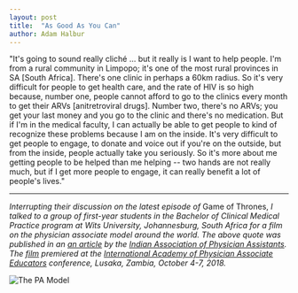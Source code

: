 ```yaml
---
layout: post
title:  "As Good As You Can"
author: Adam Halbur
---
```

"It's going to sound really cliché ... but it really is I want to help people. I'm from a rural community in Limpopo; it's one of the most rural provinces in SA [South Africa]. There's one clinic in perhaps a 60km radius. So it's very difficult for people to get health care, and the rate of HIV is so high because, number one, people cannot afford to go to the clinics every month to get their ARVs [anitretroviral drugs]. Number two, there's no ARVs; you get your last money and you go to the clinic and there's no medication. But if I'm in the medical faculty, I can actually be able to get people to kind of recognize these problems because I am on the inside. It's very difficult to get people to engage, to donate and voice out if you're on the outside, but from the inside, people actually take you seriously. So it's more about me getting people to be helped than me helping -- two hands are not really much, but if I get more people to engage, it can really benefit a lot of people's lives."

---------------------------------
*Interrupting their discussion on the latest episode of* Game of Thrones, *I talked to a group of first-year students in the Bachelor of Clinical Medical Practice program at Wits University, Johannesburg, South Africa for a film on the physician associate model around the world. The above quote was published in an [an article][article-link] by the [Indian Association of Physician Assistants][IAPA-link]. The [film][film-link] premiered at the [International Academy of Physician Associate Educators][IAPAE-link] conference, Lusaka, Zambia, October 4-7, 2018.*

![The PA Model](https://c1.staticflickr.com/5/4811/39820430443_0c443ea7cc_h.jpg)

[article-link]: http://www.academia.edu/37370439/Of_Chickens_and_Coyotes_a_poets_take_on_the_physician_assistant
[IAPAE-link]: https://iapae.com/
[IAPA-link]:  http://www.iapaonline.org/
[film-link]: https://mosthustleanddesire.github.io/as_good_as_you_can/
